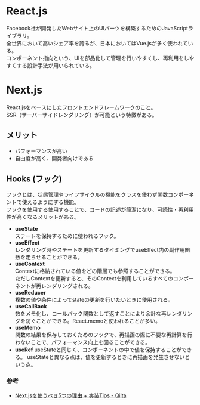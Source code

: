 # React.js
Facebook社が開発したWebサイト上のUIパーツを構築するためのJavaScriptライブラリ。  
全世界において高いシェア率を誇るが、日本においてはVue.jsが多く使われている。  
コンポーネント指向という、UIを部品化して管理を行いやすくし、再利用をしやすくする設計手法が用いられている。

# Next.js
React.jsをベースにしたフロントエンドフレームワークのこと。  
SSR（サーバーサイドレンダリング）が可能という特徴がある。

## メリット
- パフォーマンスが高い
- 自由度が高く、開発者向けである

## Hooks (フック)
フックとは、状態管理やライフサイクルの機能をクラスを使わず関数コンポーネントで使えるようにする機能。  
フックを使用する使用することで、コードの記述が簡潔になり、可読性・再利用性が高くなるメリットがある。

- **useState**  
ステートを保持するために使われるフック。
- **useEffect**  
レンダリング時やステートを更新するタイミングでuseEffect内の副作用関数を走らせることができる。
- **useContext**  
Contextに格納されている値をどの階層でも参照することができる。  
ただしContextを更新すると、そのContextを利用しているすべてのコンポーネントが再レンダリングされる。
- **useReducer**  
複数の値や条件によってstateの更新を行いたいときに使用される。
- **useCallBack**  
数をメモ化し、コールバック関数として返すことにより余計な再レンダリングを防ぐことができる。React.memoと使われることが多い。
- **useMemo**  
関数の結果を保存しておくためのフックで、再描画の際に不要な再計算を行わないことで、パフォーマンス向上を図ることができる。
- **useRef**
useStateと同じく、コンポーネントの中で値を保持することができる。
useStateと異なる点は、値を更新するときに再描画を発生させないという点。

### 参考
- [Next\.jsを使うべき5つの理由 \+ 実装Tips \- Qiita](https://qiita.com/Yuki_Oshima/items/5c0dfd8f7af8fb76af8f)
